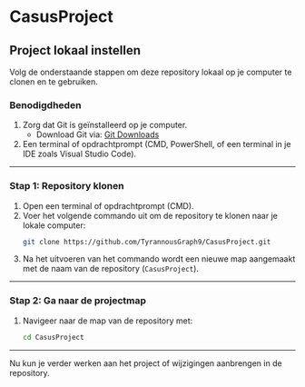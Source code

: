 
# CasusProject

## Project lokaal instellen

Volg de onderstaande stappen om deze repository lokaal op je computer te clonen en te gebruiken.

### **Benodigdheden**
1. Zorg dat Git is geïnstalleerd op je computer. 
   - Download Git via: [Git Downloads](https://git-scm.com/downloads)
2. Een terminal of opdrachtprompt (CMD, PowerShell, of een terminal in je IDE zoals Visual Studio Code).

---

### **Stap 1: Repository klonen**

1. Open een terminal of opdrachtprompt (CMD).
2. Voer het volgende commando uit om de repository te klonen naar je lokale computer:
   ```bash
   git clone https://github.com/TyrannousGraph9/CasusProject.git
   ```
3. Na het uitvoeren van het commando wordt een nieuwe map aangemaakt met de naam van de repository (`CasusProject`).

---

### **Stap 2: Ga naar de projectmap**

1. Navigeer naar de map van de repository met:
   ```bash
   cd CasusProject
   ```

---

Nu kun je verder werken aan het project of wijzigingen aanbrengen in de repository.
